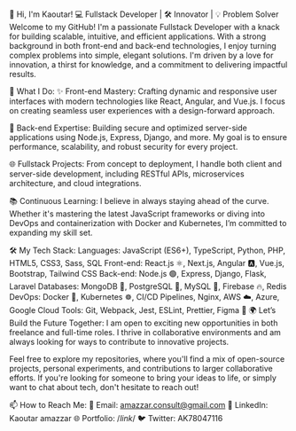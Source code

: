 👋 Hi, I'm Kaoutar!
💻 Fullstack Developer | 🛠️ Innovator | 💡 Problem Solver
Welcome to my GitHub! I'm a passionate Fullstack Developer with a knack for building scalable, intuitive, and efficient applications. With a strong background in both front-end and back-end technologies, I enjoy turning complex problems into simple, elegant solutions. I'm driven by a love for innovation, a thirst for knowledge, and a commitment to delivering impactful results.

🚀 What I Do:
✨ Front-end Mastery: Crafting dynamic and responsive user interfaces with modern technologies like React, Angular, and Vue.js. I focus on creating seamless user experiences with a design-forward approach.

🔧 Back-end Expertise: Building secure and optimized server-side applications using Node.js, Express, Django, and more. My goal is to ensure performance, scalability, and robust security for every project.

🌐 Fullstack Projects: From concept to deployment, I handle both client and server-side development, including RESTful APIs, microservices architecture, and cloud integrations.

📚 Continuous Learning: I believe in always staying ahead of the curve. Whether it's mastering the latest JavaScript frameworks or diving into DevOps and containerization with Docker and Kubernetes, I’m committed to expanding my skill set.

🛠️ My Tech Stack:
Languages: JavaScript (ES6+), TypeScript, Python, PHP, HTML5, CSS3, Sass, SQL
Front-end: React.js ⚛️, Next.js, Angular 🅰️, Vue.js, Bootstrap, Tailwind CSS
Back-end: Node.js 🟢, Express, Django, Flask, Laravel
Databases: MongoDB 🍃, PostgreSQL 🐘, MySQL 🐬, Firebase 🔥, Redis
DevOps: Docker 🐳, Kubernetes ☸️, CI/CD Pipelines, Nginx, AWS ☁️, Azure, Google Cloud
Tools: Git, Webpack, Jest, ESLint, Prettier, Figma 🎨
🌍 Let’s Build the Future Together:
I am open to exciting new opportunities in both freelance and full-time roles. I thrive in collaborative environments and am always looking for ways to contribute to innovative projects.

Feel free to explore my repositories, where you'll find a mix of open-source projects, personal experiments, and contributions to larger collaborative efforts. If you're looking for someone to bring your ideas to life, or simply want to chat about tech, don't hesitate to reach out!

📫 How to Reach Me:
📧 Email: amazzar.consult@gmail.com
🔗 LinkedIn: Kaoutar amazzar
🌐 Portfolio: /*link*/
🐦 Twitter: AK78047116
